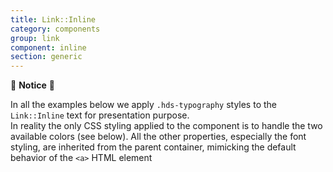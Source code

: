 ```yaml
---
title: Link::Inline
category: components
group: link
component: inline
section: generic
---
```



<section data-section="generic">
  <div class="dummy-banner dummy-banner--info">
    <p class="dummy-paragraph">👀 <strong>Notice</strong> 👀</p>
    <p class="dummy-paragraph">In all the examples below we apply
      <code class="dummy-code">.hds-typography</code>
      styles to the
      <code class="dummy-code">Link::Inline</code>
      text for presentation purpose.<br />
      In reality the only CSS styling applied to the component is to handle the two available colors (see below). All
      the other properties, especially the font styling, are inherited from the parent container, mimicking the default
      behavior of the
      <code class="dummy-code">&lt;a&gt;</code>
      HTML element</p>
  </div>
</section>
